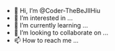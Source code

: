 - 👋 Hi, I’m @Coder-TheBeJIIHiu
- 👀 I’m interested in ...
- 🌱 I’m currently learning ...
- 💞️ I’m looking to collaborate on ...
- 📫 How to reach me ...

<!---
Coder-TheBeJIIHiu/Coder-TheBeJIIHiu is a ✨ special ✨ repository because its `README.md` (this file) appears on your GitHub profile.
You can click the Preview link to take a look at your changes.
--->
